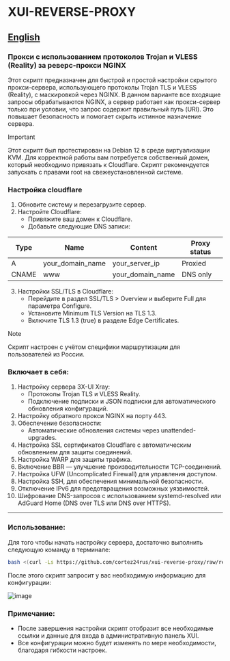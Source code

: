 # XUI-REVERSE-PROXY
[English](/README.md)
-----

### Прокси с использованием протоколов Trojan и VLESS (Reality) за реверс-прокси NGINX
Этот скрипт предназначен для быстрой и простой настройки скрытого прокси-сервера, использующего протоколы Trojan TLS и VLESS (Reality), с маскировкой через NGINX. В данном варианте все входящие запросы обрабатываются NGINX, а сервер работает как прокси-сервер только при условии, что запрос содержит правильный путь (URI). Это повышает безопасность и помогает скрыть истинное назначение сервера.

> [!IMPORTANT]
> Этот скрипт был протестирован на Debian 12 в среде виртуализации KVM. Для корректной работы вам потребуется собственный домен, который необходимо привязать к Cloudflare. Скрипт рекомендуется запускать с правами root на свежеустановленной системе.

### Настройка cloudflare
1. Обновите систему и перезагрузите сервер.
2. Настройте Cloudflare:
   - Привяжите ваш домен к Cloudflare.
   - Добавьте следующие DNS записи:

| Type  | Name             | Content          | Proxy status  |
| ----- | ---------------- | ---------------- | ------------- |
| A     | your_domain_name | your_server_ip   | Proxied       |
| CNAME | www              | your_domain_name | DNS only      |
   
3. Настройки SSL/TLS в Cloudflare:
   - Перейдите в раздел SSL/TLS > Overview и выберите Full для параметра Configure.
   - Установите Minimum TLS Version на TLS 1.3.
   - Включите TLS 1.3 (true) в разделе Edge Certificates.

> [!NOTE]
> Скрипт настроен с учётом специфики маршрутизации для пользователей из России.

### Включает в себя:
  
1. Настройку сервера 3X-UI Xray:
   - Протоколы Trojan TLS и VLESS Reality.
   - Подключение подписки и JSON подписки для автоматического обновления конфигураций.
2. Настройку обратного прокси NGINX на порту 443.
3. Обеспечение безопасности:
   - Автоматические обновления системы через unattended-upgrades.
4. Настройка SSL сертификатов Cloudflare с автоматическим обновлением для защиты соединений.
5. Настройка WARP для защиты трафика.
6. Включение BBR — улучшение производительности TCP-соединений.
7. Настройка UFW (Uncomplicated Firewall) для управления доступом.
8. Настройка SSH, для обеспечения минимальной безопасности.
9. Отключение IPv6 для предотвращения возможных уязвимостей.
10. Шифрование DNS-запросов с использованием systemd-resolved или AdGuard Home (DNS over TLS или DNS over HTTPS).

-----

### Использование:

Для того чтобы начать настройку сервера, достаточно выполнить следующую команду в терминале:
```sh
bash <(curl -Ls https://github.com/cortez24rus/xui-reverse-proxy/raw/refs/heads/main/xui-rp-install.sh)
```

После этого скрипт запросит у вас необходимую информацию для конфигурации:

![image](https://github.com/user-attachments/assets/dc60caee-1b01-40c9-a344-e0a67ebfc2ee)

### Примечание: 
- После завершения настройки скрипт отобразит все необходимые ссылки и данные для входа в административную панель XUI.
- Все конфигурации можно будет изменять по мере необходимости, благодаря гибкости настроек.
